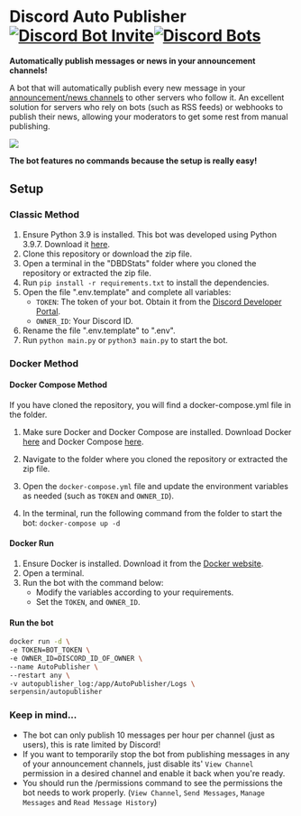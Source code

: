 # Discord Auto Publisher [![Discord Bot Invite](https://img.shields.io/badge/Invite-blue)](https://discord.com/oauth2/authorize?client_id=1105085860615045221&permissions=0&scope=bot%20applications.commands)[![Discord Bots](https://top.gg/api/widget/servers/1105085860615045221.svg)](https://top.gg/bot/1105085860615045221)

**Automatically publish messages or news in your announcement channels!**

A bot that will automatically publish every new message in your [announcement/news channels](https://support.discord.com/hc/en-us/articles/360032008192-Announcement-Channels-) to other servers who follow it. An excellent solution for servers who rely on bots (such as RSS feeds) or webhooks to publish their news, allowing your moderators to get some rest from manual publishing.

![](https://media.giphy.com/media/KxgsmVFc4nMF7U50UF/giphy.gif)

**The bot features no commands because the setup is really easy!**

## Setup

### Classic Method

1. Ensure Python 3.9 is installed. This bot was developed using Python 3.9.7. Download it [here](https://www.python.org/downloads/).
2. Clone this repository or download the zip file.
3. Open a terminal in the "DBDStats" folder where you cloned the repository or extracted the zip file.
4. Run `pip install -r requirements.txt` to install the dependencies.
5. Open the file ".env.template" and complete all variables:
   - `TOKEN`: The token of your bot. Obtain it from the [Discord Developer Portal](https://discord.com/developers/applications).
   - `OWNER_ID`: Your Discord ID.
6. Rename the file ".env.template" to ".env".
7. Run `python main.py` or `python3 main.py` to start the bot.

### Docker Method

#### Docker Compose Method

If you have cloned the repository, you will find a docker-compose.yml file in the folder.

1. Make sure Docker and Docker Compose are installed. Download Docker [here](https://docs.docker.com/get-docker/) and Docker Compose [here](https://docs.docker.com/compose/install/).

2. Navigate to the folder where you cloned the repository or extracted the zip file.

3. Open the `docker-compose.yml` file and update the environment variables as needed (such as `TOKEN` and `OWNER_ID`).

4. In the terminal, run the following command from the folder to start the bot:
`docker-compose up -d`

#### Docker Run

1. Ensure Docker is installed. Download it from the [Docker website](https://docs.docker.com/get-docker/).
2. Open a terminal.
3. Run the bot with the command below:
   - Modify the variables according to your requirements.
   - Set the `TOKEN`, and `OWNER_ID`.

#### Run the bot
```bash
docker run -d \
-e TOKEN=BOT_TOKEN \
-e OWNER_ID=DISCORD_ID_OF_OWNER \
--name AutoPublisher \
--restart any \
-v autopublisher_log:/app/AutoPublisher/Logs \
serpensin/autopublisher
```

### Keep in mind...

- The bot can only publish 10 messages per hour per channel (just as users), this is rate limited by Discord!
- If you want to temporarily stop the bot from publishing messages in any of your announcement channels, just disable its' `View Channel` permission in a desired channel and enable it back when you're ready.
- You should run the /permissions command to see the permissions the bot needs to work properly. (`View Channel`, `Send Messages`, `Manage Messages` and `Read Message History`)